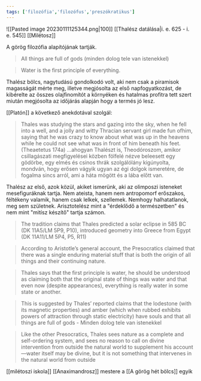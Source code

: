 ```yaml
---
tags: ['filozófia','filozófus','preszókratikus']
---
```

![[Pasted image 20230111125344.png|100]] [[Thalész datálása|i. e. 625 - i. e. 545]] [[Milétosz]]

A görög filozófia alapítójának tartják.
> All things are full of gods (minden dolog tele van istenekkel)

> Water is the first principle of everything.

Thalész bölcs, nagytudású gondolkodó volt, aki nem csak a piramisok magasságát mérte meg, illetve megjósolta az első napfogyatkozást, de kibérelte az összes olajfinomítót a környéken és hatalmas profitra tett szert miután megjósolta az időjárás alapján hogy a termés jó lesz.

[[Platón]] a következő anekdotával szolgál: 
>Thales was studying the stars and gazing into the sky, when he fell into a well, and a jolly and witty Thracian servant girl made fun ofhim, saying that he was crazy to know about what was up in the heavens while he could not see what was in front of him beneath his feet. (Theaetetus 174a)
>...ahogyan Thalészt is, Theodóroszom, amikor csillagászati megfigyelései közben fölfelé nézve beleesett egy gödörbe, egy elmés és csinos thrák szolgálólány kigúnyolta, mondván, hogy erősen vágyik ugyan az égi dolgok ismeretére, de fogalma sincs arról, ami a háta mögött és a lába előtt van.

Thalész az első, azok közül, akiket ismerünk, aki az olimposzi isteneket mesefiguráknak tartja. Nem ateista, hanem nem antropomorf erőszakos, féltékeny valamik, hanem csak lelkek, szellemek. Nemhogy halhatatlanok, meg sem születnek. Arisztotelész mint a "érdeklődő a természetben" és nem mint "mitísz készítő" tartja számon.

> The tradition claims that Thales predicted a solar eclipse in 585 BC (DK 11A5/LM 5P9, P10), introduced geometry into Greece from Egypt (DK 11A11/LM 5P4, P5, R11)

> According to Aristotle’s general account, the Presocratics claimed that there was a single enduring material stuff that is both the origin of all things and their continuing nature.

> Thales says that the first principle is water, he should be understood as claiming both that the original state of things was water and that even now (despite appearances), everything is really water in some state or another.

>  This is suggested by Thales’ reported claims that the lodestone (with its magnetic properties) and amber (which when rubbed exhibits powers of attraction through static electricity) have souls and that all things are full of gods - Minden dolog tele van istenekkel

> Like the other Presocratics, Thales sees nature as a complete and self-ordering system, and sees no reason to call on divine intervention from outside the natural world to supplement his account—water itself may be divine, but it is not something that intervenes in the natural world from outside

[[milétoszi iskola]] [[Anaximandrosz]] mestere a [[A görög hét bölcs]] egyik